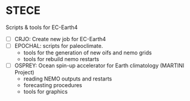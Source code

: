 # STECE 
Scripts & tools for EC-Earth4

- [ ] CRJO: Create new job for EC-Earth4
- [ ] EPOCHAL: scripts for paleoclimate.
     * tools for the generation of new oifs and nemo grids
     * tools for rebuild nemo restarts
- [ ] OSPREY: Ocean spin-up accelerator for Earth climatology (MARTINI Project)
     * reading NEMO outputs and restarts
     * forecasting procedures
     * tools for graphics


